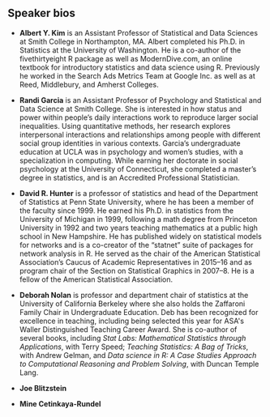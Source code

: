 ## Speaker bios

- **Albert Y. Kim** is an Assistant Professor of Statistical and Data Sciences at Smith College in Northampton, MA. Albert completed his Ph.D. in Statistics at the University of Washington. He is a co-author of the fivethirtyeight R package as well as ModernDive.com, an online textbook for introductory statistics and data science using R. Previously he worked in the Search Ads Metrics Team at Google Inc. as well as at Reed, Middlebury, and Amherst Colleges.

- **Randi Garcia** is an Assistant Professor of Psychology and Statistical and Data Science at Smith College. She is interested in how status and power within people’s daily interactions work to reproduce larger social inequalities. Using quantitative methods, her research explores interpersonal interactions and relationships among people with different social group identities in various contexts. Garcia’s undergraduate education at UCLA was in psychology and women’s studies, with a specialization in computing. While earning her doctorate in social psychology at the University of Connecticut, she completed a master’s degree in statistics, and is an Accredited Professional Statistician.

- **David R. Hunter** is a professor of statistics and head of the Department of Statistics at Penn State University, where he has been a member of the faculty since 1999.  He earned his Ph.D. in statistics from the University of Michigan in 1999, following a math degree from Princeton University in 1992 and two years teaching mathematics at a public high school in New Hampshire. He has published widely on statistical models for networks and is a co-creator of the “statnet” suite of packages for network analysis in R. He served as the chair of the American Statistical Association’s Caucus of Academic Representatives in 2015–16 and as program chair of the Section on Statistical Graphics in 2007–8.  He is a fellow of the American Statistical Association.

- **Deborah Nolan** is professor and department chair of statistics at the University of California Berkeley where she also holds the Zaffaroni Family Chair in Undergraduate Education.  Deb has been recognized for excellence in teaching, including being selected this year for ASA's Waller Distinguished Teaching Career Award.  She is co-author of several books, including *Stat Labs: Mathematical Statistics  through Applications*, with Terry Speed; *Teaching Statistics: A Bag of Tricks*, with Andrew Gelman, and *Data science in R: A Case Studies Approach to Computational Reasoning and Problem Solving*, with Duncan Temple Lang. 

- **Joe Blitzstein**

- **Mine Cetinkaya-Rundel**
